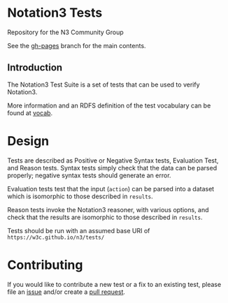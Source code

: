 # Notation3 Tests
Repository for the N3 Community Group

See the [gh-pages](https://w3c.github.io/n3) branch for the main contents.

## Introduction

The Notation3 Test Suite is a set of tests that can
be used to verify Notation3.

More information and an RDFS definition of the test vocabulary can be found at [vocab](https://w3c.github.io/n3/tests/test.n3).

# Design

Tests are described as Positive or Negative Syntax tests, Evaluation Test, and Reason tests. Syntax tests simply check that the data can be parsed properly; negative syntax tests should generate an error.

Evaluation tests test that the input (`action`) can be parsed into a dataset which is isomorphic to those described in `results`.

Reason tests invoke the Notation3 reasoner, with various options, and check that the results are isomorphic to those described in `results`.

Tests should be run with an assumed base URI of `https://w3c.github.io/n3/tests/`

# Contributing

If you would like to contribute a new test or a fix to an existing test,
please file an [issue](https://w3c.github.io/n3/issues) and/or create a [pull request](https://w3c.github.io/n3/pulls).
